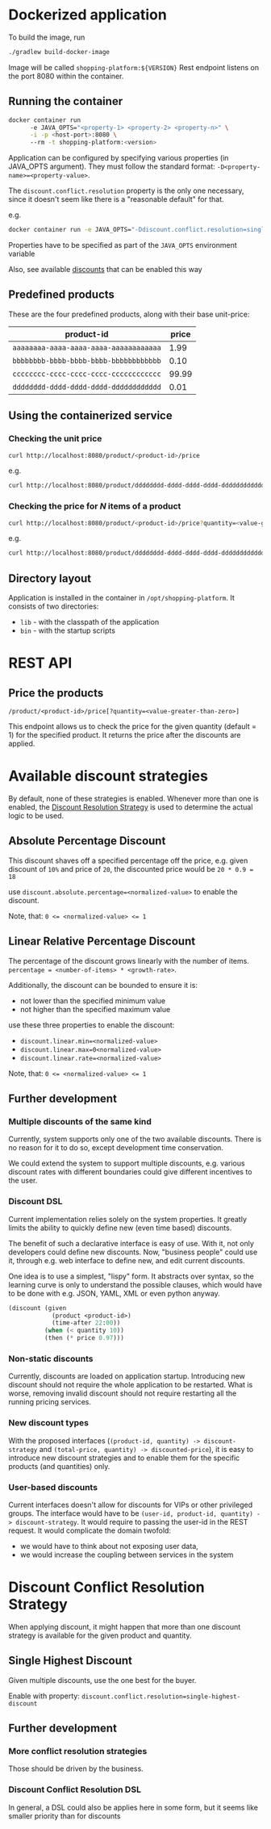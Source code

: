 # Dockerized application

To build the image, run

```sh
./gradlew build-docker-image
```

Image will be called `shopping-platform:${VERSION}`
Rest endpoint listens on the port 8080 within the container.

## Running the container

```sh
docker container run 
      -e JAVA_OPTS="<property-1> <property-2> <property-n>" \
      -i -p <host-port>:8080 \ 
      --rm -t shopping-platform:<version>
```

Application can be configured by specifying various properties (in JAVA_OPTS argument). They must follow
the standard format: `-D<property-name>=<property-value>`.

The `discount.conflict.resolution` property is the only one necessary, since it doesn't seem like there is a "reasonable
default" for that.

e.g.

```sh
docker container run -e JAVA_OPTS="-Ddiscount.conflict.resolution=single-highest-discount" -i -p 8080:8080 --rm -t shopping-platform:1.0-SNAPSHOT
```

Properties have to be specified as part of the `JAVA_OPTS` environment variable

Also, see available [discounts](#available-discount-strategies) that can be enabled this way

## Predefined products

These are the four predefined products, along with their base unit-price:

| product-id | price |
|--|--|
| `aaaaaaaa-aaaa-aaaa-aaaa-aaaaaaaaaaaa` | 1.99 |
| `bbbbbbbb-bbbb-bbbb-bbbb-bbbbbbbbbbbb` | 0.10 |
| `cccccccc-cccc-cccc-cccc-cccccccccccc` | 99.99 |
| `dddddddd-dddd-dddd-dddd-dddddddddddd` | 0.01 |

## Using the containerized service

### Checking the unit price

```sh
curl http://localhost:8080/product/<product-id>/price
```

e.g.

```sh
curl http://localhost:8080/product/dddddddd-dddd-dddd-dddd-dddddddddddd/price
```

### Checking the price for *N* items of a product

```sh
curl http://localhost:8080/product/<product-id>/price?quantity=<value-greater-than-zero>
```

e.g.

```sh
curl http://localhost:8080/product/dddddddd-dddd-dddd-dddd-dddddddddddd/price?quantity=1234
```

## Directory layout

Application is installed in the container in `/opt/shopping-platform`. It consists of two directories:

- `lib` - with the classpath of the application
- `bin` - with the startup scripts


# REST API

## Price the products

`/product/<product-id>/price[?quantity=<value-greater-than-zero>]`

This endpoint allows us to check the price for the given quantity (default = 1) for the specified product.
It returns the price after the discounts are applied.

# Available discount strategies

By default, none of these strategies is enabled.
Whenever more than one is enabled, the [Discount Resolution Strategy](#discount-conflict-resolution-strategy)
is used to determine the actual logic to be used.

## Absolute Percentage Discount

This discount shaves off a specified percentage off the price, e.g.
given discount of `10%` and price of `20`, the discounted price would be `20 * 0.9 = 18`

use `discount.absolute.percentage=<normalized-value>` to enable the discount.

Note, that: `0 <= <normalized-value> <= 1`

## Linear Relative Percentage Discount

The percentage of the discount grows linearly with the number of items.
`percentage = <number-of-items> * <growth-rate>`.

Additionally, the discount can be bounded to ensure it is:

- not lower than the specified minimum value
- not higher than the specified maximum value

use these three properties to enable the discount:

- `discount.linear.min=<normalized-value>`
- `discount.linear.max=0<normalized-value>`
- `discount.linear.rate=<normalized-value>`

Note, that: `0 <= <normalized-value> <= 1`

## Further development

### Multiple discounts of the same kind

Currently, system supports only one of the two available discounts.
There is no reason for it to do so, except development time conservation.

We could extend the system to support multiple discounts, e.g. various discount rates with different boundaries could
give different incentives to the user.

### Discount DSL

Current implementation relies solely on the system properties. It greatly limits the ability to quickly define new (even
time based) discounts.

The benefit of such a declarative interface is easy of use. With it, not only developers could define new discounts.
Now,
"business people" could use it, through e.g. web interface to define new, and edit current discounts.

One idea is to use a simplest, "lispy" form. It abstracts over syntax, so the learning curve is only to understand the
possible clauses, which would have to be done with e.g. JSON, YAML, XML or even python anyway.

```lisp
(discount (given
            (product <product-id>)
            (time-after 22:00)) 
          (when (< quantity 10))
          (then (* price 0.97)))
```

### Non-static discounts

Currently, discounts are loaded on application startup. Introducing new discount should not require the whole
application to be restarted.
What is worse, removing invalid discount should not require restarting all the running pricing services.

### New discount types

With the proposed interfaces (`(product-id, quantity) -> discount-strategy`
and  `(total-price, quantity) -> discounted-price`), it is easy to introduce new discount strategies and to enable them
for the specific products (and quantities) only.

### User-based discounts

Current interfaces doesn't allow for discounts for VIPs or other privileged groups. 
The interface would have to be `(user-id, product-id, quantity) -> discount-strategy`.
It would require to passing the user-id in the REST request. It would complicate the domain twofold:
- we would have to think about not exposing user data,
- we would increase the coupling between services in the system

# Discount Conflict Resolution Strategy

When applying discount, it might happen that more than one discount strategy is available for the given product and
quantity.

## Single Highest Discount

Given multiple discounts, use the one best for the buyer.

Enable with property:
`discount.conflict.resolution=single-highest-discount`

## Further development

### More conflict resolution strategies
Those should be driven by the business. 

### Discount Conflict Resolution DSL 
In general, a DSL could also be applies here in some form, but it seems like
smaller priority than for discounts